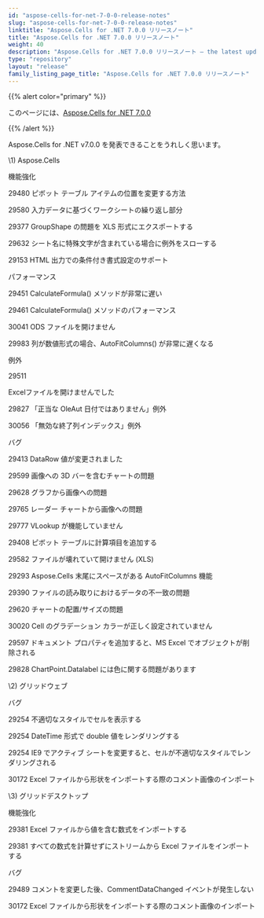 ```yaml
---
id: "aspose-cells-for-net-7-0-0-release-notes"
slug: "aspose-cells-for-net-7-0-0-release-notes"
linktitle: "Aspose.Cells for .NET 7.0.0 リリースノート"
title: "Aspose.Cells for .NET 7.0.0 リリースノート"
weight: 40
description: "Aspose.Cells for .NET 7.0.0 リリースノート – the latest updates and fixes."
type: "repository"
layout: "release"
family_listing_page_title: "Aspose.Cells for .NET 7.0.0 リリースノート"
---
```

{{% alert color="primary" %}} 

このページには、[Aspose.Cells for .NET 7.0.0](https://releases.aspose.com/cells/net/new-releases/aspose.cells-for-.net-7.0.0/)

{{% /alert %}} 

Aspose.Cells for .NET v7.0.0 を発表できることをうれしく思います。

\1) Aspose.Cells 

機能強化

 29480 ピボット テーブル アイテムの位置を変更する方法

29580 入力データに基づくワークシートの繰り返し部分

29377 GroupShape の問題を XLS 形式にエクスポートする

29632 シート名に特殊文字が含まれている場合に例外をスローする

29153 HTML 出力での条件付き書式設定のサポート

パフォーマンス

29451 CalculateFormula() メソッドが非常に遅い

29461 CalculateFormula() メソッドのパフォーマンス

30041 ODS ファイルを開けません

29983 列が数値形式の場合、AutoFitColumns() が非常に遅くなる

例外



29511 

Excelファイルを開けませんでした

29827 「正当な OleAut 日付ではありません」例外

30056 「無効な終了列インデックス」例外

バグ

29413 DataRow 値が変更されました

29599 画像への 3D バーを含むチャートの問題

29628 グラフから画像への問題

29765 レーダー チャートから画像への問題

29777 VLookup が機能していません

29408 ピボット テーブルに計算項目を追加する

29582 ファイルが壊れていて開けません (XLS)

 29293 Aspose.Cells 末尾にスペースがある AutoFitColumns 機能

29390 ファイルの読み取りにおけるデータの不一致の問題

29620 チャートの配置/サイズの問題

30020 Cell のグラデーション カラーが正しく設定されていません

29597 ドキュメント プロパティを追加すると、MS Excel でオブジェクトが削除される

29828 ChartPoint.Datalabel には色に関する問題があります

\2) グリッドウェブ

バグ

29254 不適切なスタイルでセルを表示する

29254 DateTime 形式で double 値をレンダリングする

29254 IE9 でアクティブ シートを変更すると、セルが不適切なスタイルでレンダリングされる

30172 Excel ファイルから形状をインポートする際のコメント画像のインポート

\3) グリッドデスクトップ

機能強化

29381 Excel ファイルから値を含む数式をインポートする

29381 すべての数式を計算せずにストリームから Excel ファイルをインポートする

バグ

29489 コメントを変更した後、CommentDataChanged イベントが発生しない

30172 Excel ファイルから形状をインポートする際のコメント画像のインポート
